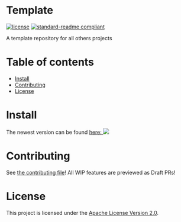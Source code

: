 # Template

[![license](https://img.shields.io/github/license/Conelux/Template?style=for-the-badge&color=b2204c)](../LICENSE)
[![standard-readme compliant](https://img.shields.io/badge/readme%20style-standard-brightgreen.svg?style=for-the-badge)](https://github.com/RichardLitt/standard-readme)

A template repository for all others projects

# Table of contents

- [Install](#install)
- [Contributing](#contributing)
- [License](#license)

# Install

The newest version can be
found [here: ![](https://jitpack.io/v/Conelux/Template.svg)](https://jitpack.io/#Conelux/Template)

# Contributing

See [the contributing file](https://github.com/Conelux/.github/CONTRIBUTING.md)!
All WIP features are previewed as Draft PRs!

# License

This project is licensed under the [Apache License Version 2.0](../LICENSE).
